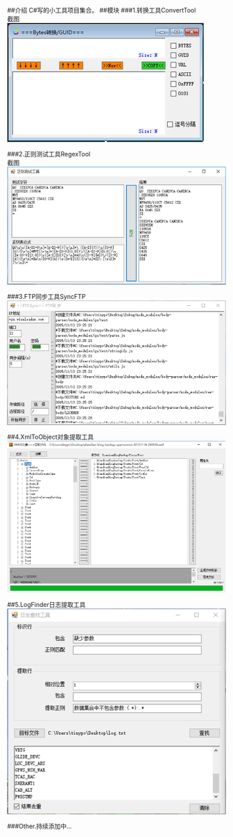 ##介绍
C#写的小工具项目集合。
##模块
###1.转换工具ConvertTool  
截图  
![ConvertTool](https://github.com/tinygg/Tools.Net/blob/master/Convert/convert.png?raw=true)  

###2.正则测试工具RegexTool  
截图  
![RegexTool](https://raw.githubusercontent.com/tinygg/Tools.Net/master/Regex/regex.png)  

###3.FTP同步工具SyncFTP  
![SyncFTP](https://raw.githubusercontent.com/tinygg/Tools.Net/master/SyncFTP/ftp_sync.png)  

##4.XmlToObject对象提取工具  
![XmlToObject](https://raw.githubusercontent.com/tinygg/Tools.Net/master/XmlToObject/XmlToObject.png)  

##5.LogFinder日志提取工具  
![XmlToObject](https://raw.githubusercontent.com/tinygg/Tools.Net/master/LogFinder/LogFinder.png)  


###Other.持续添加中...

